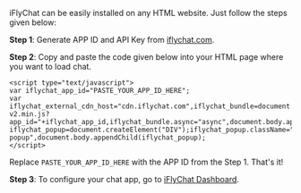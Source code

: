 iFlyChat can be easily installed on any HTML website. Just follow the steps given below:

**Step 1**: Generate APP ID and API Key from [iflychat.com](https://iflychat.com/dashboard).

**Step 2**: Copy and paste the code given below into your HTML page where you want to load chat.

```
<script type="text/javascript">
var iflychat_app_id="PASTE_YOUR_APP_ID_HERE";
var iflychat_external_cdn_host="cdn.iflychat.com",iflychat_bundle=document.createElement("SCRIPT");iflychat_bundle.src="//"+iflychat_external_cdn_host+"/js/iflychat-v2.min.js?app_id="+iflychat_app_id,iflychat_bundle.async="async",document.body.appendChild(iflychat_bundle);var iflychat_popup=document.createElement("DIV");iflychat_popup.className="iflychat-popup",document.body.appendChild(iflychat_popup);
</script>
```

Replace `PASTE_YOUR_APP_ID_HERE` with the APP ID from the Step 1. That's it!

**Step 3**: To configure your chat app, go to [iFlyChat Dashboard](https://iflychat.com/dashboard).
